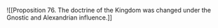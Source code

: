![[Proposition 76. The doctrine of the Kingdom was changed under the Gnostic and Alexandrian influence.]]